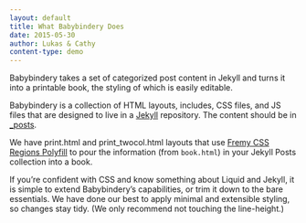 ```yaml
---
layout: default
title: What Babybindery Does
date: 2015-05-30
author: Lukas & Cathy
content-type: demo
---
```


Babybindery takes a set of categorized post content in Jekyll and turns it into a printable book, the styling of which is easily editable.

Babybindery is a collection of HTML layouts, includes, CSS files, and JS files that are designed to live in a [Jekyll](http://jekyllrb.com/) repository. The content should be in [_posts](https://jekyllrb.com/docs/posts/).

We have print.html and print_twocol.html layouts that use [Fremy CSS Regions Polyfill](https://github.com/FremyCompany/css-regions-polyfill) to pour the information (from `book.html`) in your Jekyll Posts collection into a book.

If you’re confident with CSS and know something about Liquid and Jekyll, it is simple to extend Babybindery’s capabilities, or trim it down to the bare essentials. We have done our best to apply minimal and extensible styling, so changes stay tidy. (We only recommend not touching the line-height.)
